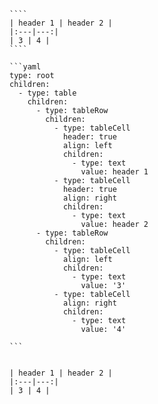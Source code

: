 `````{tabbed} Markup
````
| header 1 | header 2 |
|:---|---:|
| 3 | 4 |
````
`````

`````{tabbed} AST
```yaml
type: root
children:
  - type: table
    children:
      - type: tableRow
        children:
          - type: tableCell
            header: true
            align: left
            children:
              - type: text
                value: header 1
          - type: tableCell
            header: true
            align: right
            children:
              - type: text
                value: header 2
      - type: tableRow
        children:
          - type: tableCell
            align: left
            children:
              - type: text
                value: '3'
          - type: tableCell
            align: right
            children:
              - type: text
                value: '4'

```
`````

`````{tabbed} Render

| header 1 | header 2 |
|:---|---:|
| 3 | 4 |

`````

